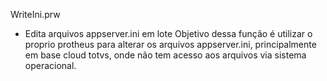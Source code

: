 WriteIni.prw
  - Edita arquivos appserver.ini em lote
      Objetivo dessa função é utilizar o proprio protheus para alterar os arquivos appserver.ini, principalmente em base cloud totvs, onde não tem acesso aos arquivos via sistema operacional.
